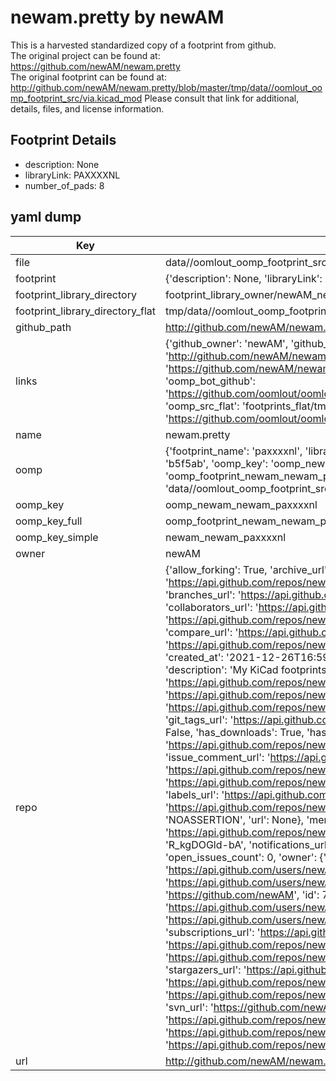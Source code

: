 # newam.pretty by newAM  
This is a harvested standardized copy of a footprint from github.  
The original project can be found at:  
https://github.com/newAM/newam.pretty  
The original footprint can be found at:
http://github.com/newAM/newam.pretty/blob/master/tmp/data//oomlout_oomp_footprint_src/via.kicad_mod
Please consult that link for additional, details, files, and license information.  
## Footprint Details
* description: None  
* libraryLink: PAXXXXNL  
* number_of_pads: 8  
## yaml dump  
| Key | Value |  
| --- | --- |  
| file | data//oomlout_oomp_footprint_src/newam.pretty/PAXXXXNL.kicad_mod |  
| footprint | {'description': None, 'libraryLink': 'PAXXXXNL', 'number_of_pads': 8} |  
| footprint_library_directory | footprint_library_owner/newAM_newam.pretty |  
| footprint_library_directory_flat | tmp/data//oomlout_oomp_footprint_src/footprints_flat/newam_newam_paxxxxnl/working |  
| github_path | http://github.com/newAM/newam.pretty/blob/master/tmp/data//oomlout_oomp_footprint_src/PAXXXXNL.kicad_mod |  
| links | {'github_owner': 'newAM', 'github_repo_name': 'newam.pretty', 'github_src': 'http://github.com/newAM/newam.pretty/blob/master/tmp/data//oomlout_oomp_footprint_src/via.kicad_mod', 'github_src_repo': 'https://github.com/newAM/newam.pretty', 'oomp_bot': 'tmp/data//oomlout_oomp_footprint_src/footprints/newam_newam_paxxxxnl/working', 'oomp_bot_github': 'https://github.com/oomlout/oomlout_oomp_footprint_bot/tree/main/tmp/data//oomlout_oomp_footprint_src/footprints/newam_newam_paxxxxnl/working', 'oomp_src_flat': 'footprints_flat/tmp/data//oomlout_oomp_footprint_src/footprints_flat/newam_newam_paxxxxnl/working', 'oomp_src_flat_github': 'https://github.com/oomlout/oomlout_oomp_footprint_src/tree/main/tmp/data//oomlout_oomp_footprint_src/footprints_flat/newam_newam_paxxxxnl/working'} |  
| name | newam.pretty |  
| oomp | {'footprint_name': 'paxxxxnl', 'library_name': 'newam', 'md5': 'b5f5ab3ce0f68694bd632074e9961720', 'md5_10': 'b5f5ab3ce0', 'md5_5': 'b5f5a', 'md5_6': 'b5f5ab', 'oomp_key': 'oomp_newam_newam_paxxxxnl', 'oomp_key_extra': 'oomp_footprint_newam_newam_paxxxxnl', 'oomp_key_full': 'oomp_footprint_newam_newam_paxxxxnl_b5f5ab', 'oomp_key_simple': 'newam_newam_paxxxxnl', 'original_filename': 'data//oomlout_oomp_footprint_src/newam.pretty/PAXXXXNL.kicad_mod', 'owner_name': 'newam'} |  
| oomp_key | oomp_newam_newam_paxxxxnl |  
| oomp_key_full | oomp_footprint_newam_newam_paxxxxnl |  
| oomp_key_simple | newam_newam_paxxxxnl |  
| owner | newAM |  
| repo | {'allow_forking': True, 'archive_url': 'https://api.github.com/repos/newAM/newam.pretty/{archive_format}{/ref}', 'archived': False, 'assignees_url': 'https://api.github.com/repos/newAM/newam.pretty/assignees{/user}', 'blobs_url': 'https://api.github.com/repos/newAM/newam.pretty/git/blobs{/sha}', 'branches_url': 'https://api.github.com/repos/newAM/newam.pretty/branches{/branch}', 'clone_url': 'https://github.com/newAM/newam.pretty.git', 'collaborators_url': 'https://api.github.com/repos/newAM/newam.pretty/collaborators{/collaborator}', 'comments_url': 'https://api.github.com/repos/newAM/newam.pretty/comments{/number}', 'commits_url': 'https://api.github.com/repos/newAM/newam.pretty/commits{/sha}', 'compare_url': 'https://api.github.com/repos/newAM/newam.pretty/compare/{base}...{head}', 'contents_url': 'https://api.github.com/repos/newAM/newam.pretty/contents/{+path}', 'contributors_url': 'https://api.github.com/repos/newAM/newam.pretty/contributors', 'created_at': '2021-12-26T16:59:45Z', 'default_branch': 'main', 'deployments_url': 'https://api.github.com/repos/newAM/newam.pretty/deployments', 'description': 'My KiCad footprints', 'disabled': False, 'downloads_url': 'https://api.github.com/repos/newAM/newam.pretty/downloads', 'events_url': 'https://api.github.com/repos/newAM/newam.pretty/events', 'fork': False, 'forks': 0, 'forks_count': 0, 'forks_url': 'https://api.github.com/repos/newAM/newam.pretty/forks', 'full_name': 'newAM/newam.pretty', 'git_commits_url': 'https://api.github.com/repos/newAM/newam.pretty/git/commits{/sha}', 'git_refs_url': 'https://api.github.com/repos/newAM/newam.pretty/git/refs{/sha}', 'git_tags_url': 'https://api.github.com/repos/newAM/newam.pretty/git/tags{/sha}', 'git_url': 'git://github.com/newAM/newam.pretty.git', 'has_discussions': False, 'has_downloads': True, 'has_issues': True, 'has_pages': False, 'has_projects': True, 'has_wiki': True, 'homepage': '', 'hooks_url': 'https://api.github.com/repos/newAM/newam.pretty/hooks', 'html_url': 'https://github.com/newAM/newam.pretty', 'id': 441941612, 'is_template': False, 'issue_comment_url': 'https://api.github.com/repos/newAM/newam.pretty/issues/comments{/number}', 'issue_events_url': 'https://api.github.com/repos/newAM/newam.pretty/issues/events{/number}', 'issues_url': 'https://api.github.com/repos/newAM/newam.pretty/issues{/number}', 'keys_url': 'https://api.github.com/repos/newAM/newam.pretty/keys{/key_id}', 'labels_url': 'https://api.github.com/repos/newAM/newam.pretty/labels{/name}', 'language': 'OpenSCAD', 'languages_url': 'https://api.github.com/repos/newAM/newam.pretty/languages', 'license': {'key': 'other', 'name': 'Other', 'node_id': 'MDc6TGljZW5zZTA=', 'spdx_id': 'NOASSERTION', 'url': None}, 'merges_url': 'https://api.github.com/repos/newAM/newam.pretty/merges', 'milestones_url': 'https://api.github.com/repos/newAM/newam.pretty/milestones{/number}', 'mirror_url': None, 'name': 'newam.pretty', 'network_count': 0, 'node_id': 'R_kgDOGld-bA', 'notifications_url': 'https://api.github.com/repos/newAM/newam.pretty/notifications{?since,all,participating}', 'open_issues': 0, 'open_issues_count': 0, 'owner': {'avatar_url': 'https://avatars.githubusercontent.com/u/7845120?v=4', 'events_url': 'https://api.github.com/users/newAM/events{/privacy}', 'followers_url': 'https://api.github.com/users/newAM/followers', 'following_url': 'https://api.github.com/users/newAM/following{/other_user}', 'gists_url': 'https://api.github.com/users/newAM/gists{/gist_id}', 'gravatar_id': '', 'html_url': 'https://github.com/newAM', 'id': 7845120, 'login': 'newAM', 'node_id': 'MDQ6VXNlcjc4NDUxMjA=', 'organizations_url': 'https://api.github.com/users/newAM/orgs', 'received_events_url': 'https://api.github.com/users/newAM/received_events', 'repos_url': 'https://api.github.com/users/newAM/repos', 'site_admin': False, 'starred_url': 'https://api.github.com/users/newAM/starred{/owner}{/repo}', 'subscriptions_url': 'https://api.github.com/users/newAM/subscriptions', 'type': 'User', 'url': 'https://api.github.com/users/newAM'}, 'private': False, 'pulls_url': 'https://api.github.com/repos/newAM/newam.pretty/pulls{/number}', 'pushed_at': '2022-07-01T18:18:48Z', 'releases_url': 'https://api.github.com/repos/newAM/newam.pretty/releases{/id}', 'size': 7100, 'ssh_url': 'git@github.com:newAM/newam.pretty.git', 'stargazers_count': 0, 'stargazers_url': 'https://api.github.com/repos/newAM/newam.pretty/stargazers', 'statuses_url': 'https://api.github.com/repos/newAM/newam.pretty/statuses/{sha}', 'subscribers_count': 2, 'subscribers_url': 'https://api.github.com/repos/newAM/newam.pretty/subscribers', 'subscription_url': 'https://api.github.com/repos/newAM/newam.pretty/subscription', 'svn_url': 'https://github.com/newAM/newam.pretty', 'tags_url': 'https://api.github.com/repos/newAM/newam.pretty/tags', 'teams_url': 'https://api.github.com/repos/newAM/newam.pretty/teams', 'temp_clone_token': None, 'topics': ['kicad-footprints'], 'trees_url': 'https://api.github.com/repos/newAM/newam.pretty/git/trees{/sha}', 'updated_at': '2022-06-25T18:16:36Z', 'url': 'https://api.github.com/repos/newAM/newam.pretty', 'visibility': 'public', 'watchers': 0, 'watchers_count': 0, 'web_commit_signoff_required': False} |  
| url | http://github.com/newAM/newam.pretty |  

